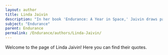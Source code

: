 ```yaml
---
layout: author
title: Linda Jaivin
description: "In her book 'Endurance: A Year in Space,' Jaivin draws parallels between the endurance shown during Shackleton's journey and challenges faced in space exploration."
subject: "Endurance"
parent: Endurance
permalink: /Endurance/authors/Linda-Jaivin/
---
```


Welcome to the page of Linda Jaivin! Here you can find their quotes.
